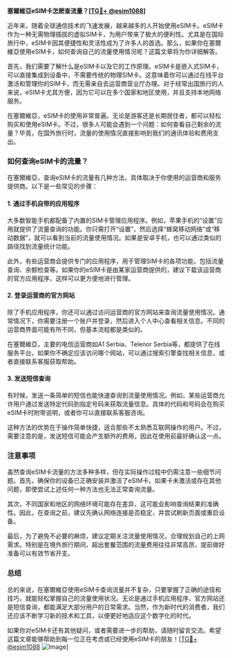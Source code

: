 **塞爾維亞eSIM卡怎麽查流量？[[TG💪+ @esim1088](https://t.me/s/esim1088)]**

近年来，随着全球通信技术的飞速发展，越来越多的人开始使用eSIM卡。eSIM卡作为一种无需物理插拔的虚拟SIM卡，为用户带来了极大的便利性。尤其是在国际旅行中，eSIM卡因其便捷性和灵活性成为了许多人的首选。那么，如果你在塞爾維亞使用eSIM卡，如何查询自己的流量使用情况呢？这篇文章将为你详细解答。

首先，我们需要了解什么是eSIM卡以及它的工作原理。eSIM卡是嵌入式SIM卡，可以直接集成到设备中，不需要传统的物理SIM卡。这意味着你可以通过在线平台激活和管理你的SIM卡，而无需亲自去运营商营业厅办理。对于经常出国旅行的人来说，eSIM卡尤其方便，因为它可以在多个国家和地区使用，并且支持本地网络服务。

在塞爾維亞，eSIM卡的使用非常普遍。无论是游客还是长期居住者，都可以轻松购买和使用eSIM卡。不过，很多人可能会遇到一个问题：如何查看自己剩余的流量？毕竟，在国外旅行时，流量的使用情况直接影响到我们的通讯体验和费用支出。

### 如何查询eSIM卡的流量？

在塞爾維亞，查询eSIM卡的流量有几种方法，具体取决于你使用的运营商和服务提供商。以下是一些常见的步骤：

#### 1. 通过手机自带的应用程序

大多数智能手机都配备了内置的SIM卡管理应用程序。例如，苹果手机的“设置”应用就提供了流量查询的功能。你只需打开“设置”，然后选择“蜂窝移动网络”或“移动数据”，就可以看到当前的流量使用情况。如果是安卓手机，也可以通过类似的路径找到流量统计功能。

此外，有些运营商会提供专门的应用程序，用于管理SIM卡的各项功能，包括流量查询、余额检查等。如果你的eSIM卡是由某家运营商提供的，建议下载该运营商的官方应用程序，这样可以更方便地进行管理。

#### 2. 登录运营商的官方网站

除了手机应用程序，你还可以通过访问运营商的官方网站来查询流量使用情况。通常情况下，你需要注册一个账户并登录，然后进入个人中心查看相关信息。不同的运营商界面可能有所不同，但基本流程都是类似的。

在塞爾維亞，主要的电信运营商如A1 Serbia、Telenor Serbia等，都提供了在线服务平台。如果你不确定应该访问哪个网站，可以通过搜索引擎查找相关信息，或者直接联系客服获取帮助。

#### 3. 发送短信查询

有时候，发送一条简单的短信也能快速查询到流量使用情况。例如，某些运营商允许用户通过发送特定代码到指定号码来获取流量信息。具体的代码和号码会在购买eSIM卡时附带说明，或者你可以直接联系客服咨询。

这种方法的优势在于操作简单快捷，适合那些不太熟悉互联网操作的用户。不过，需要注意的是，发送短信可能会产生额外的费用，因此在使用前最好确认这一点。

### 注意事项

虽然查询eSIM卡流量的方法多种多样，但在实际操作过程中仍需注意一些细节问题。首先，确保你的设备已正确安装并激活了eSIM卡。如果卡未激活或存在其他问题，即使尝试上述任何一种方法也无法正常查询流量。

其次，不同国家和地区的网络环境可能存在差异，这可能会影响查询结果的准确性。因此，在查询之前，建议先确认网络连接是否稳定，并尝试刷新页面或重启设备。

最后，为了避免不必要的麻烦，建议定期关注流量使用情况，合理规划自己的上网需求。特别是在境外旅行期间，超出套餐范围的流量费用往往非常高昂，提前做好准备可以有效节省开支。

### 总结

总的来说，在塞爾維亞使用eSIM卡查询流量并不复杂，只要掌握了正确的途径和技巧，就能轻松掌握自己的流量使用状况。无论是通过手机应用程序、官方网站还是短信查询，都能满足大部分用户的日常需求。当然，作为新时代的消费者，我们还应该不断学习新的技术和工具，以便更好地适应这个数字化的时代。

如果你对eSIM卡还有其他疑问，或者需要进一步的帮助，请随时留言交流。希望这篇文章能够帮助到每一位正在考虑或已经使用eSIM卡的朋友！[[TG💪+ @esim1088](https://t.me/s/esim1088) ![Image](https://i.postimg.cc/4NQfJmqS/Snipaste-2025-05-13-00-14-12.png)]